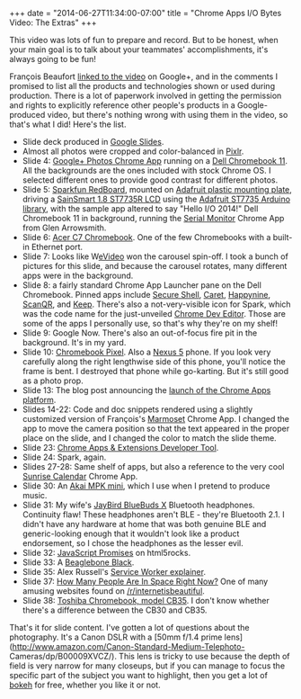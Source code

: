 ﻿+++
date = "2014-06-27T11:34:00-07:00"
title = "Chrome Apps I/O Bytes Video: The Extras"
+++



This video was lots of fun to prepare and record. But to be honest, when your
main goal is to talk about your teammates' accomplishments, it's always going
to be fun!

François Beaufort [linked to the
video](https://plus.google.com/100132233764003563318/posts/WdoJi4hk4vk) on
Google+, and in the comments I promised to list all the products and
technologies shown or used during production. There is a lot of paperwork
involved in getting the permission and rights to explicitly reference other
people's products in a Google-produced video, but there's nothing wrong with
using them in the video, so that's what I did! Here's the list.

  * Slide deck produced in [Google Slides](http://www.google.com/slides/about/).
  * Almost all photos were cropped and color-balanced in [Pixlr](https://chrome.google.com/webstore/detail/pixlr-editor/icmaknaampgiegkcjlimdiidlhopknpk).
  * Slide 4: [Google+ Photos Chrome App](https://chrome.google.com/webstore/detail/google%2B-photos/efjnaogkjbogokcnohkmnjdojkikgobo) running on a [Dell Chromebook 11](http://www.dell.com/us/business/p/chromebook-11/pd). All the backgrounds are the ones included with stock Chrome OS. I selected different ones to provide good contrast for different photos.
  * Slide 5: [Sparkfun RedBoard](https://www.sparkfun.com/products/11575), mounted on [Adafruit plastic mounting plate](http://www.adafruit.com/products/275), driving a [SainSmart 1.8 ST7735R LCD](http://www.sainsmart.com/sainsmart-1-8-spi-lcd-module-with-microsd-led-backlight-for-arduino-mega-atmel-atmega.html) using the [Adafruit ST7735 Arduino library](https://github.com/adafruit/Adafruit-ST7735-Library), with the sample app altered to say "Hello I/O 2014!" Dell Chromebook 11 in background, running the [Serial Monitor](https://chrome.google.com/webstore/detail/serial-monitor/ohncdkkhephpakbbecnkclhjkmbjnmlo) Chrome App from Glen Arrowsmith.
  * Slide 6: [Acer C7 Chromebook](http://www.chromium.org/chromium-os/developer-information-for-chrome-os-devices/acer-c7-chromebook). One of the few Chromebooks with a built-in Ethernet port.
  * Slide 7: Looks like W[eVideo](https://chrome.google.com/webstore/detail/wevideo-video-editor-and/okgjbfikepgflmlelgfgecmgjnmnmnnb) won the carousel spin-off. I took a bunch of pictures for this slide, and because the carousel rotates, many different apps were in the background.
  * Slide 8: a fairly standard Chrome App Launcher pane on the Dell Chromebook. Pinned apps include [Secure Shell](https://chrome.google.com/webstore/detail/pnhechapfaindjhompbnflcldabbghjo), [Caret](https://chrome.google.com/webstore/detail/fljalecfjciodhpcledpamjachpmelml), [Happynine](https://chrome.google.com/webstore/detail/pgelmjigdabeindnekfmkafinejdknki), [ScanQR](https://chrome.google.com/webstore/detail/nihhbejdflkeingkkpakffdlmepaeaah), and [Keep](https://chrome.google.com/webstore/detail/hmjkmjkepdijhoojdojkdfohbdgmmhki). There's also a not-very-visible icon for Spark, which was the code name for the just-unveiled [Chrome Dev Editor](https://chrome.google.com/webstore/detail/chrome-dev-editor-develop/pnoffddplpippgcfjdhbmhkofpnaalpg). Those are some of the apps I personally use, so that's why they're on my shelf!
  * Slide 9: Google Now. There's also an out-of-focus fire pit in the background. It's in my yard.
  * Slide 10: [Chromebook Pixel](http://www.google.com/intl/en-US/chrome/devices/chromebook-pixel/). Also a [Nexus 5](http://www.google.com/nexus/5/) phone. If you look very carefully along the right lengthwise side of this phone, you'll notice the frame is bent. I destroyed that phone while go-karting. But it's still good as a photo prop.
  * Slide 13: The blog post announcing the [launch of the Chrome Apps platform](http://chrome.blogspot.com/2013/09/a-new-breed-of-chrome-apps.html).
  * Slides 14-22: Code and doc snippets rendered using a slightly customized version of François's [Marmoset](https://chrome.google.com/webstore/detail/npkfpddkpefnmkflhhligbkofhnafieb) Chrome App. I changed the app to move the camera position so that the text appeared in the proper place on the slide, and I changed the color to match the slide theme.
  * Slide 23: [Chrome Apps &amp; Extensions Developer Tool](https://chrome.google.com/webstore/detail/ohmmkhmmmpcnpikjeljgnaoabkaalbgc).
  * Slide 24: Spark, again.
  * Slides 27-28: Same shelf of apps, but also a reference to the very cool [Sunrise Calendar](https://chrome.google.com/webstore/detail/sunrise-calendar/mojepfklcankkmikonjlnidiooanmpbb) Chrome App.
  * Slide 30: An [Akai MPK mini](http://www.akaipro.com/product/mpkmini), which I use when I pretend to produce music.
  * Slide 31: My wife's [JayBird BlueBuds X](https://www.jaybirdsport.com/bluebuds-x-bluetooth-headphones/) Bluetooth headphones. Continuity flaw! These headphones aren't BLE - they're Bluetooth 2.1. I didn't have any hardware at home that was both genuine BLE and generic-looking enough that it wouldn't look like a product endorsement, so I chose the headphones as the lesser evil.
  * Slide 32: [JavaScript Promises](http://www.html5rocks.com/en/tutorials/es6/promises/) on html5rocks.
  * Slide 33: A [Beaglebone Black](http://beagleboard.org/black).
  * Slide 35: Alex Russell's [Service Worker explainer](https://github.com/slightlyoff/ServiceWorker/blob/master/explainer.md).
  * Slide 37: [How Many People Are In Space Right Now?](http://www.howmanypeopleareinspacerightnow.com/) One of many amusing websites found on [/r/internetisbeautiful](http://www.reddit.com/r/internetisbeautiful).
  * Slide 38: [Toshiba Chromebook, model CB35](http://www.toshiba.com/us/chromebook-cb30). I don't know whether there's a difference between the CB30 and CB35.

That's it for slide content. I've gotten a lot of questions about the
photography. It's a Canon DSLR with a [50mm f/1.4 prime
lens](http://www.amazon.com/Canon-Standard-Medium-Telephoto-
Cameras/dp/B00009XVCZ/). This lens is tricky to use because the depth of field
is very narrow for many closeups, but if you can manage to focus the specific
part of the subject you want to highlight, then you get a lot of
[bokeh](http://en.wikipedia.org/wiki/Bokeh) for free, whether you like it or
not.

